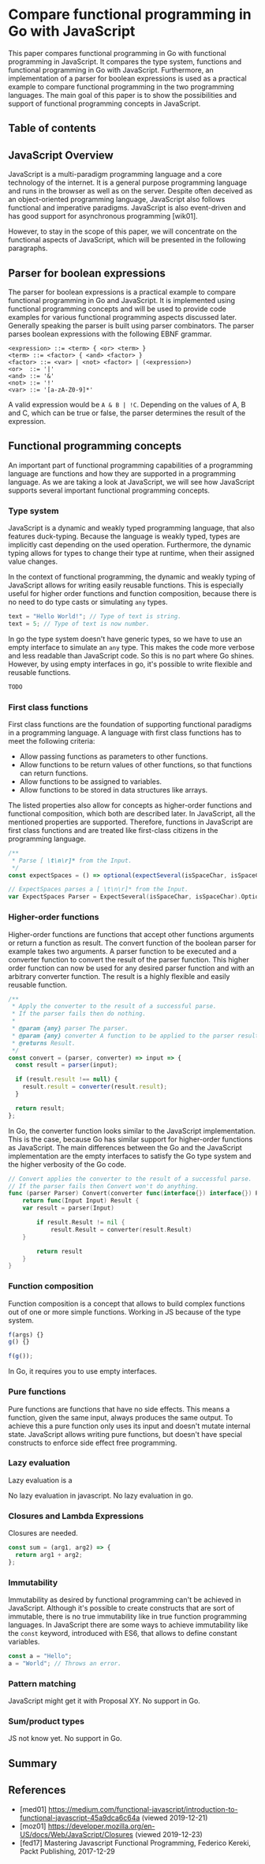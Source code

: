 # Compare functional programming in Go with JavaScript

This paper compares functional programming in Go with functional programming in JavaScript.
It compares the type system, functions and functional programming in Go with JavaScript.
Furthermore, an implementation of a parser for boolean expressions is used as a practical example to compare functional programming in the two programming languages.
The main goal of this paper is to show the possibilities and support of functional programming concepts in JavaScript.

## Table of contents

<!-- TODO -->
<!-- Monads -->
<!-- Currying -->

## JavaScript Overview

JavaScript is a multi-paradigm programming language and a core technology of the internet.
It is a general purpose programming language and runs in the browser as well as on the server.
Despite often deceived as an object-oriented programming language, JavaScript also follows functional and imperative paradigms.
JavaScript is also event-driven and has good support for asynchronous programming [wik01].
<!-- TODO Maybe take a look at the history of js. Scheme etc. -->
However, to stay in the scope of this paper, we will concentrate on the functional aspects of JavaScript, which will be presented in the following paragraphs.

## Parser for boolean expressions

The parser for boolean expressions is a practical example to compare functional programming in Go and JavaScript.
It is implemented using functional programming concepts and will be used to provide code examples for various functional programming aspects discussed later.
Generally speaking the parser is built using parser combinators.
The parser parses boolean expressions with the following EBNF grammar.

```
<expression> ::= <term> { <or> <term> }
<term> ::= <factor> { <and> <factor> }
<factor> ::= <var> | <not> <factor> | (<expression>)
<or>  ::= '|'
<and> ::= '&'
<not> ::= '!'
<var> ::= '[a-zA-Z0-9]*'
```

A valid expression would be `A & B | !C`.
Depending on the values of A, B and C, which can be true or false, the parser determines the result of the expression.

## Functional programming concepts

An important part of functional programming capabilities of a programming language are functions and how they are supported in a programming language.
As we are taking a look at JavaScript, we will see how JavaScript supports several important functional programming concepts.

### Type system

JavaScript is a dynamic and weakly typed programming language, that also features duck-typing.
Because the language is weakly typed, types are implicitly cast depending on the used operation.
Furthermore, the dynamic typing allows for types to change their type at runtime, when their assigned value changes.

In the context of functional programming, the dynamic and weakly typing of JavaScript allows for writing easily reusable functions.
This is especially useful for higher order functions and function composition, because there is no need to do type casts or simulating `any` types.

```javascript
text = "Hello World!"; // Type of text is string.
text = 5; // Type of text is now number.
```

In go the type system doesn't have generic types, so we have to use an empty interface to simulate an `any` type.
This makes the code more verbose and less readable than JavaScript code.
So this is no part where Go shines.
However, by using empty interfaces in go, it's possible to write flexible and reusable functions.

```go
TODO
```

### First class functions

First class functions are the foundation of supporting functional paradigms in a programming language.
A language with first class functions has to meet the following criteria:

- Allow passing functions as parameters to other functions.
- Allow functions to be return values of other functions, so that functions can return functions.
- Allow functions to be assigned to variables.
- Allow functions to be stored in data structures like arrays.

The listed properties also allow for concepts as higher-order functions and functional composition, which both are described later.
In JavaScript, all the mentioned properties are supported.
Therefore, functions in JavaScript are first class functions and are treated like first-class citizens in the programming language.

```javascript
/**
 * Parse [ \t\n\r]* from the Input.
 */
const expectSpaces = () => optional(expectSeveral(isSpaceChar, isSpaceChar));
```

```go
// ExpectSpaces parses a [ \t\n\r]* from the Input.
var ExpectSpaces Parser = ExpectSeveral(isSpaceChar, isSpaceChar).Optional()
```

### Higher-order functions

Higher-order functions are functions that accept other functions arguments or return a function as result.
The convert function of the boolean parser for example takes two arguments.
A parser function to be executed and a converter function to convert the result of the parser function.
This higher order function can now be used for any desired parser function and with an arbitrary converter function.
The result is a highly flexible and easily reusable function.

```javascript
/**
 * Apply the converter to the result of a successful parse.
 * If the parser fails then do nothing.
 *
 * @param {any} parser The parser.
 * @param {any} converter A function to be applied to the parser result.
 * @returns Result.
 */
const convert = (parser, converter) => input => {
  const result = parser(input);

  if (result.result !== null) {
    result.result = converter(result.result);
  }

  return result;
};
```

In Go, the converter function looks similar to the JavaScript implementation.
This is the case, because Go has similar support for higher-order functions as JavaScript.
The main differences between the Go and the JavaScript implementation are the empty interfaces to satisfy the Go type system and the higher verbosity of the Go code.

```go
// Convert applies the converter to the result of a successful parse.
// If the parser fails then Convert won't do anything.
func (parser Parser) Convert(converter func(interface{}) interface{}) Parser {
	return func(Input Input) Result {
    var result = parser(Input)

		if result.Result != nil {
			result.Result = converter(result.Result)
    }

		return result
	}
}
```

### Function composition

Function composition is a concept that allows to build complex functions out of one or more simple functions.
Working in JS because of the type system.

```javascript
f(args) {}
g() {}

f(g());
```

In Go, it requires you to use empty interfaces.

### Pure functions

Pure functions are functions that have no side effects.
This means a function, given the same input, always produces the same output.
To achieve this a pure function only uses its input and doesn't mutate internal state.
JavaScript allows writing pure functions, but doesn't have special constructs to enforce side effect free programming.

### Lazy evaluation

Lazy evaluation is a

No lazy evaluation in javascript.
No lazy evaluation in go.

### Closures and Lambda Expressions

Closures are needed.

<!-- ES6 arrow functions -->

```javascript
const sum = (arg1, arg2) => {
  return arg1 + arg2;
};
```

### Immutability

Immutability as desired by functional programming can't be achieved in JavaScript.
Although it's possible to create constructs that are sort of immutable, there is no true immutability like in true function programming languages.
In JavaScript there are some ways to achieve immutability like the `const` keyword, introduced with ES6, that allows to define constant variables.

<!-- ES6 const keyword -->

```javascript
const a = "Hello";
a = "World"; // Throws an error.
```

### Pattern matching

JavaScript might get it with Proposal XY.
No support in Go.

### Sum/product types

JS not know yet.
No support in Go.

## Summary

<!-- How good is functional JavaScript suited to implement a parser? -->

## References

- [med01] <https://medium.com/functional-javascript/introduction-to-functional-javascript-45a9dca6c64a> (viewed 2019-12-21)
- [moz01] <https://developer.mozilla.org/en-US/docs/Web/JavaScript/Closures> (viewed 2019-12-23)
- [fed17] Mastering Javascript Functional Programming, Federico Kereki, Packt Publishing, 2017-12-29
